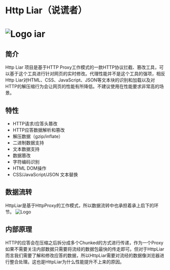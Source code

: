 Http Liar（说谎者）
========

![Logo](http://pic.yupoo.com/oldmanpushcart/CDuCa1LI/small.jpg) iar
========



## 简介
Http Liar 项目是基于HTTP Proxy工作模式的一款HTTP协议拦截、篡改工具，可以基于这个工具进行针对网页的实时修改。代理性能并不是这个工具的强项，相反Http Liar对HTML、CSS、JavaScript、JSON等文本块的识别和加载以及对HTTP的解压缩行为会让网页的性能有所降低。不建议使用在性能要求非常高的场景。



## 特性

- HTTP请求/应答头篡改
- HTTP应答数据解析和篡改
 - 解压数据（gzip/inflate）
 - 二进制数据支持
 - 文本数据支持
- 数据篡改
 - 字符编码识别
 - HTML DOM操作
 - CSS/JavaScript/JSON 文本替换


## 数据流转
HttpLiar是基于HttpProxy的工作模式，所以数据流转中也承担着承上启下的环节。
![Logo](http://pic.yupoo.com/oldmanpushcart/CDv86GpI/medish.jpg)

## 内部原理
HTTP的应答会在压缩之后拆分成多个Chunked的方式进行传递，作为一个Proxy如果不需要关注内部数据只需要将流经的数据包最快的传走即可。但对于HttpLiar而言我们需要了解和修改应答的数据，所以HttpLiar需要对流经的数据像浏览器进行整合处理。这也是HttpLiar为什么性能提升不上来的原因。



